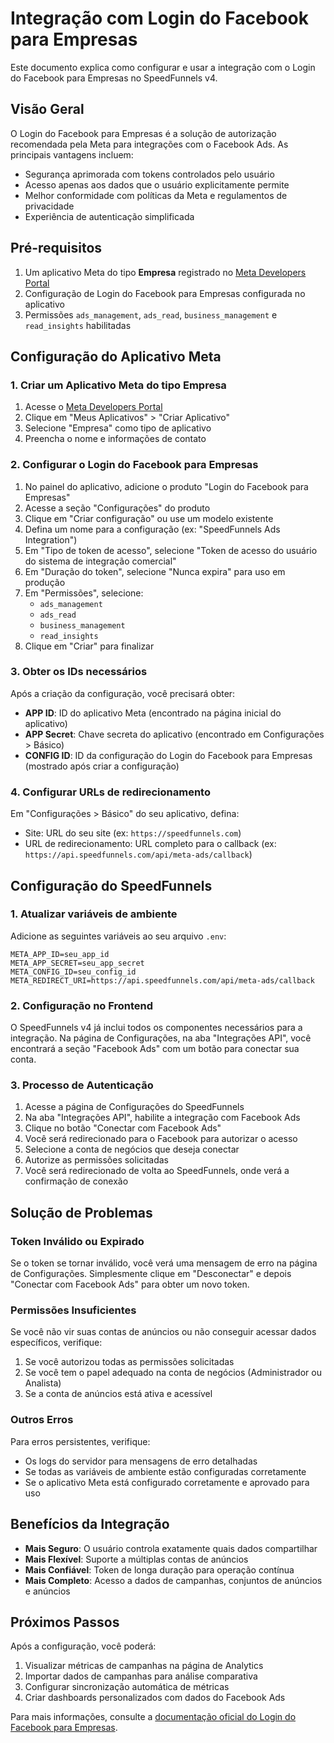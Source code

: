 # Integração com Login do Facebook para Empresas

Este documento explica como configurar e usar a integração com o Login do Facebook para Empresas no SpeedFunnels v4.

## Visão Geral

O Login do Facebook para Empresas é a solução de autorização recomendada pela Meta para integrações com o Facebook Ads. As principais vantagens incluem:

- Segurança aprimorada com tokens controlados pelo usuário
- Acesso apenas aos dados que o usuário explicitamente permite
- Melhor conformidade com políticas da Meta e regulamentos de privacidade
- Experiência de autenticação simplificada

## Pré-requisitos

1. Um aplicativo Meta do tipo **Empresa** registrado no [Meta Developers Portal](https://developers.facebook.com)
2. Configuração de Login do Facebook para Empresas configurada no aplicativo
3. Permissões `ads_management`, `ads_read`, `business_management` e `read_insights` habilitadas

## Configuração do Aplicativo Meta

### 1. Criar um Aplicativo Meta do tipo Empresa

1. Acesse o [Meta Developers Portal](https://developers.facebook.com)
2. Clique em "Meus Aplicativos" > "Criar Aplicativo"
3. Selecione "Empresa" como tipo de aplicativo
4. Preencha o nome e informações de contato

### 2. Configurar o Login do Facebook para Empresas

1. No painel do aplicativo, adicione o produto "Login do Facebook para Empresas"
2. Acesse a seção "Configurações" do produto
3. Clique em "Criar configuração" ou use um modelo existente
4. Defina um nome para a configuração (ex: "SpeedFunnels Ads Integration")
5. Em "Tipo de token de acesso", selecione "Token de acesso do usuário do sistema de integração comercial"
6. Em "Duração do token", selecione "Nunca expira" para uso em produção
7. Em "Permissões", selecione:
   - `ads_management`
   - `ads_read`
   - `business_management`
   - `read_insights`
8. Clique em "Criar" para finalizar

### 3. Obter os IDs necessários

Após a criação da configuração, você precisará obter:

- **APP ID**: ID do aplicativo Meta (encontrado na página inicial do aplicativo)
- **APP Secret**: Chave secreta do aplicativo (encontrado em Configurações > Básico)
- **CONFIG ID**: ID da configuração do Login do Facebook para Empresas (mostrado após criar a configuração)

### 4. Configurar URLs de redirecionamento

Em "Configurações > Básico" do seu aplicativo, defina:

- Site: URL do seu site (ex: `https://speedfunnels.com`)
- URL de redirecionamento: URL completo para o callback (ex: `https://api.speedfunnels.com/api/meta-ads/callback`)

## Configuração do SpeedFunnels

### 1. Atualizar variáveis de ambiente

Adicione as seguintes variáveis ao seu arquivo `.env`:

```
META_APP_ID=seu_app_id
META_APP_SECRET=seu_app_secret
META_CONFIG_ID=seu_config_id
META_REDIRECT_URI=https://api.speedfunnels.com/api/meta-ads/callback
```

### 2. Configuração no Frontend

O SpeedFunnels v4 já inclui todos os componentes necessários para a integração. Na página de Configurações, na aba "Integrações API", você encontrará a seção "Facebook Ads" com um botão para conectar sua conta.

### 3. Processo de Autenticação

1. Acesse a página de Configurações do SpeedFunnels
2. Na aba "Integrações API", habilite a integração com Facebook Ads
3. Clique no botão "Conectar com Facebook Ads"
4. Você será redirecionado para o Facebook para autorizar o acesso
5. Selecione a conta de negócios que deseja conectar
6. Autorize as permissões solicitadas
7. Você será redirecionado de volta ao SpeedFunnels, onde verá a confirmação de conexão

## Solução de Problemas

### Token Inválido ou Expirado

Se o token se tornar inválido, você verá uma mensagem de erro na página de Configurações. Simplesmente clique em "Desconectar" e depois "Conectar com Facebook Ads" para obter um novo token.

### Permissões Insuficientes

Se você não vir suas contas de anúncios ou não conseguir acessar dados específicos, verifique:

1. Se você autorizou todas as permissões solicitadas
2. Se você tem o papel adequado na conta de negócios (Administrador ou Analista)
3. Se a conta de anúncios está ativa e acessível

### Outros Erros

Para erros persistentes, verifique:

- Os logs do servidor para mensagens de erro detalhadas
- Se todas as variáveis de ambiente estão configuradas corretamente
- Se o aplicativo Meta está configurado corretamente e aprovado para uso

## Benefícios da Integração

- **Mais Seguro**: O usuário controla exatamente quais dados compartilhar
- **Mais Flexível**: Suporte a múltiplas contas de anúncios
- **Mais Confiável**: Token de longa duração para operação contínua
- **Mais Completo**: Acesso a dados de campanhas, conjuntos de anúncios e anúncios

## Próximos Passos

Após a configuração, você poderá:

1. Visualizar métricas de campanhas na página de Analytics
2. Importar dados de campanhas para análise comparativa
3. Configurar sincronização automática de métricas
4. Criar dashboards personalizados com dados do Facebook Ads

Para mais informações, consulte a [documentação oficial do Login do Facebook para Empresas](https://developers.facebook.com/docs/facebook-login/business).
